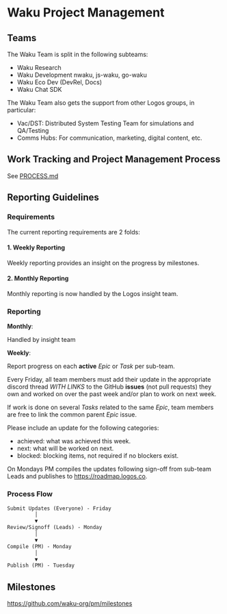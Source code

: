 # Waku Project Management

## Teams

The Waku Team is split in the following subteams:

- Waku Research
- Waku Development nwaku, js-waku, go-waku
- Waku Eco Dev (DevRel, Docs)
- Waku Chat SDK

The Waku Team also gets the support from other Logos groups, in particular:

- Vac/DST: Distributed System Testing Team for simulations and QA/Testing
- Comms Hubs: For communication, marketing, digital content, etc.

## Work Tracking and Project Management Process

See [PROCESS.md](./PROCESS.md)

## Reporting Guidelines

### Requirements

The current reporting requirements are 2 folds:

#### 1. Weekly Reporting

Weekly reporting provides an insight on the progress by milestones.

#### 2. Monthly Reporting

Monthly reporting is now handled by the Logos insight team.

### Reporting

**Monthly**:

Handled by insight team

**Weekly**:

Report progress on each **active** _Epic_ or _Task_ per sub-team.

Every Friday, all team members must add their update in the appropriate discord thread *WITH LINKS* to the GitHub **issues** (not pull requests) they own and worked on over the past week and/or plan to work on next week.

If work is done on several *Tasks* related to the same *Epic*, team members are free to link the common parent *Epic* issue.

Please include an update for the following categories:

- achieved: what was achieved this week.
- next: what will be worked on next.
- blocked: blocking items, not required if no blockers exist.

On Mondays PM compiles the updates following sign-off from sub-team Leads and publishes to https://roadmap.logos.co.

### Process Flow

```md
Submit Updates (Everyone) - Friday
         │
         ▼
Review/Signoff (Leads) - Monday
         │
         ▼
Compile (PM) - Monday
         │
         ▼
Publish (PM) - Tuesday
```

## Milestones

https://github.com/waku-org/pm/milestones
